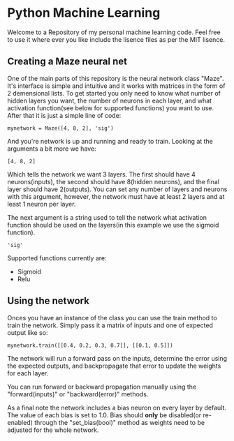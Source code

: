 # Python Machine Learning

Welcome to a Repository of my personal machine learning code. Feel free to use it where ever you like include the lisence files as per the MIT lisence.



## Creating a Maze neural net

One of the main parts of this repository is the neural network class "Maze". It's interface is simple and intuitive and it works with matrices in the form of 2 demensional lists. To get started you only need to know what number of hidden layers you want, the number of neurons in each layer, and what activation function(see below for supported functions) you want to use. After that it is just a simple line of code:

```
mynetwork = Maze([4, 8, 2], 'sig')
```

And you're network is up and running and ready to train. Looking at the arguments a bit more we have:

```
[4, 8, 2]
```

Which tells the network we want 3 layers. The first should have 4 neurons(inputs), the second should have 8(hidden neurons), and the final layer should have 2(outputs). You can set any number of layers and neurons with this argument, however, the network must have at least 2 layers and at least 1 neuron per layer.

The next argument is a string used to tell the network what activation function should be used on the layers(in this example we use the sigmoid function). 

```
'sig'
```

Supported functions currently are:

- Sigmoid
- Relu



## Using the network

Onces you have an instance of the class you can use the train method to train the network. Simply pass it a matrix of inputs and one of expected output like so:

```
mynetwork.train([[0.4, 0.2, 0.3, 0.7]], [[0.1, 0.5]])
```

The network will run a forward pass on the inputs, determine the error using the expected outputs, and backpropagate that error to update the weights for each layer.

You can run forward or backward propagation manually using the "forward(inputs)" or "backward(error)" methods.

As a final note the network includes a bias neuron on every layer by default. The value of each bias is set to 1.0. Bias should **only** be disabled(or re-enabled) through the "set_bias(bool)" method as weights need to be adjusted for the whole network.


